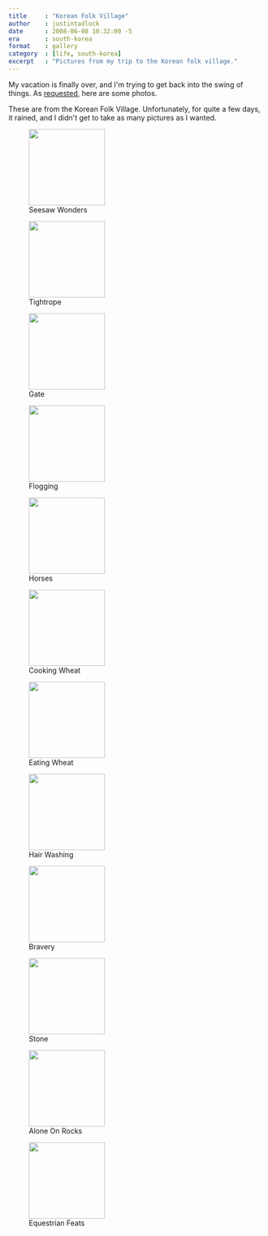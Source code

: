 ```yaml
---
title     : "Korean Folk Village"
author    : justintadlock
date      : 2008-06-08 10:32:00 -5
era       : south-korea
format    : gallery
category  : [life, south-korea]
excerpt   : "Pictures from my trip to the Korean folk village."
---
```


My vacation is finally over, and I'm trying to get back into the swing of things.  As <a href="http://justintadlock.com/archives/2008/06/02/ill-be-on-vacation#comment-12104" title="Comment from Sueli Brodin"> requested</a>, here are some photos.

These are from the Korean Folk Village.  Unfortunately, for quite a few days, it rained, and I didn't get to take as many pictures as I wanted.

<div class="gallery gallery-columns-3">
	<figure class="gallery-item">
		<a href="http://justintadlock.com/blog/wp-content/uploads/2008/06/amy-in-korea-019.jpg"><img width="150" height="150" src="http://justintadlock.com/blog/wp-content/uploads/2008/06/amy-in-korea-019-150x150.jpg" class="attachment-thumbnail size-thumbnail" alt=""></a>
		<figcaption class="gallery-caption">Seesaw Wonders</figcaption>
	</figure>
	<figure class="gallery-item">
		<a href="http://justintadlock.com/blog/wp-content/uploads/2008/06/amy-in-korea-043.jpg"><img width="150" height="150" src="http://justintadlock.com/blog/wp-content/uploads/2008/06/amy-in-korea-043-150x150.jpg" class="attachment-thumbnail size-thumbnail" alt=""></a>
		<figcaption class="gallery-caption">Tightrope</figcaption>
	</figure>
	<figure class="gallery-item">
		<a href="http://justintadlock.com/blog/wp-content/uploads/2008/06/amy-in-korea-049.jpg"><img width="150" height="150" src="http://justintadlock.com/blog/wp-content/uploads/2008/06/amy-in-korea-049-150x150.jpg" class="attachment-thumbnail size-thumbnail" alt=""></a>
		<figcaption class="gallery-caption">Gate</figcaption>
	</figure>
	<figure class="gallery-item">
		<a href="http://justintadlock.com/blog/wp-content/uploads/2008/06/amy-in-korea-051.jpg"><img width="150" height="150" src="http://justintadlock.com/blog/wp-content/uploads/2008/06/amy-in-korea-051-150x150.jpg" class="attachment-thumbnail size-thumbnail" alt=""></a>
		<figcaption class="gallery-caption">Flogging</figcaption>
	</figure>
	<figure class="gallery-item">
		<a href="http://justintadlock.com/blog/wp-content/uploads/2008/06/amy-in-korea-066.jpg"><img width="150" height="150" src="http://justintadlock.com/blog/wp-content/uploads/2008/06/amy-in-korea-066-150x150.jpg" class="attachment-thumbnail size-thumbnail" alt=""></a>
		<figcaption class="gallery-caption">Horses</figcaption>
	</figure>
	<figure class="gallery-item">
		<a href="http://justintadlock.com/blog/wp-content/uploads/2008/06/amy-in-korea-076.jpg"><img width="150" height="150" src="http://justintadlock.com/blog/wp-content/uploads/2008/06/amy-in-korea-076-150x150.jpg" class="attachment-thumbnail size-thumbnail" alt=""></a>
		<figcaption class="gallery-caption">Cooking Wheat</figcaption>
	</figure>
	<figure class="gallery-item">
		<a href="http://justintadlock.com/blog/wp-content/uploads/2008/06/amy-in-korea-083.jpg"><img width="150" height="150" src="http://justintadlock.com/blog/wp-content/uploads/2008/06/amy-in-korea-083-150x150.jpg" class="attachment-thumbnail size-thumbnail" alt=""></a>
		<figcaption class="gallery-caption">Eating Wheat</figcaption>
	</figure>
	<figure class="gallery-item">
		<a href="http://justintadlock.com/blog/wp-content/uploads/2008/06/amy-in-korea-085.jpg"><img width="150" height="150" src="http://justintadlock.com/blog/wp-content/uploads/2008/06/amy-in-korea-085-150x150.jpg" class="attachment-thumbnail size-thumbnail" alt=""></a>
		<figcaption class="gallery-caption">Hair Washing</figcaption>
	</figure>
	<figure class="gallery-item">
		<a href="http://justintadlock.com/blog/wp-content/uploads/2008/06/amy-in-korea-097.jpg"><img width="150" height="150" src="http://justintadlock.com/blog/wp-content/uploads/2008/06/amy-in-korea-097-150x150.jpg" class="attachment-thumbnail size-thumbnail" alt=""></a>
		<figcaption class="gallery-caption">Bravery</figcaption>
	</figure>
	<figure class="gallery-item">
		<a href="http://justintadlock.com/blog/wp-content/uploads/2008/06/amy-in-korea-111.jpg"><img width="150" height="150" src="http://justintadlock.com/blog/wp-content/uploads/2008/06/amy-in-korea-111-150x150.jpg" class="attachment-thumbnail size-thumbnail" alt=""></a>
		<figcaption class="gallery-caption">Stone</figcaption>
	</figure>
	<figure class="gallery-item">
		<a href="http://justintadlock.com/blog/wp-content/uploads/2008/06/amy-in-korea-117.jpg"><img width="150" height="150" src="http://justintadlock.com/blog/wp-content/uploads/2008/06/amy-in-korea-117-150x150.jpg" class="attachment-thumbnail size-thumbnail" alt=""></a>
		<figcaption class="gallery-caption">Alone On Rocks</figcaption>
	</figure>
	<figure class="gallery-item">
		<a href="http://justintadlock.com/blog/wp-content/uploads/2008/06/amy-in-korea-124.jpg"><img width="150" height="150" src="http://justintadlock.com/blog/wp-content/uploads/2008/06/amy-in-korea-124-150x150.jpg" class="attachment-thumbnail size-thumbnail" alt=""></a>
		<figcaption class="gallery-caption">Equestrian Feats</figcaption>
	</figure>
</div>
